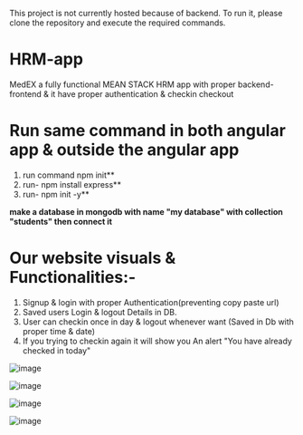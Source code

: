 This project is not currently hosted because of backend. To run it, please clone the repository and execute the required commands.
# HRM-app
MedEX a fully functional MEAN STACK HRM app with proper backend-frontend & it have proper authentication &amp; checkin checkout 

# Run same command in both angular app & outside the angular app
1. run command npm init**
2. run- npm install express**
3. run- npm init -y**

**make a database in mongodb with name "my database" with collection "students" then connect it**

# Our website visuals & Functionalities:-
1. Signup & login with proper Authentication(preventing copy paste url)
2. Saved users Login & logout Details in DB.
3. User can checkin once in day & logout whenever want (Saved in Db with proper time & date)
4. If you trying to checkin again it will show you An alert "You have already checked in today"

![image](https://github.com/user-attachments/assets/201557cb-4e63-48dd-a878-f640600d30de)

![image](https://github.com/user-attachments/assets/eb848ceb-20ec-4ccb-997f-7fd3c3cabd05)

![image](https://github.com/user-attachments/assets/5088b965-a8b8-40f7-b520-f6c9d3895035)


![image](https://github.com/user-attachments/assets/973c6c9b-8b37-4ab3-8d67-02edfabd9139)
